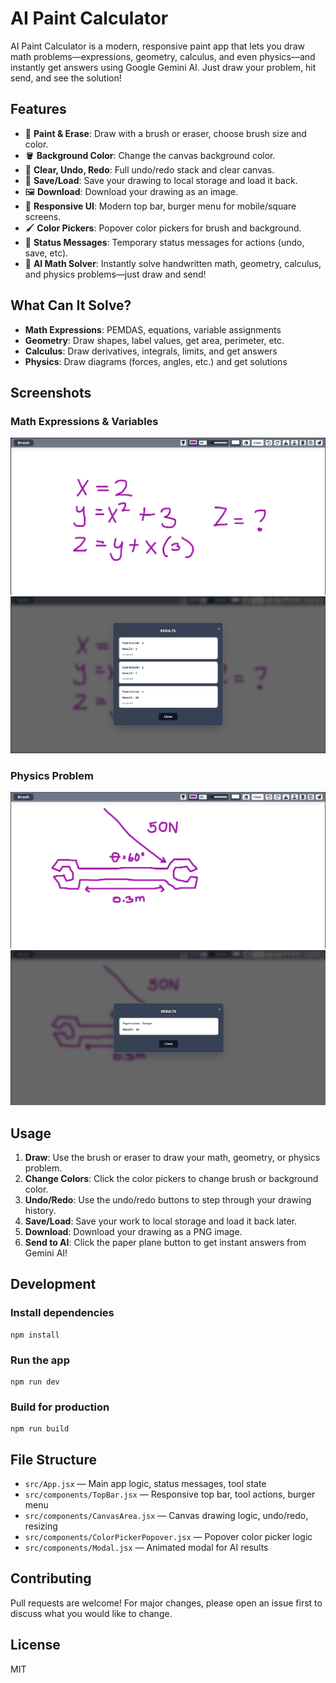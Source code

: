 # AI Paint Calculator

AI Paint Calculator is a modern, responsive paint app that lets you draw math problems—expressions, geometry, calculus, and even physics—and instantly get answers using Google Gemini AI. Just draw your problem, hit send, and see the solution!

## Features

- 🎨 **Paint & Erase**: Draw with a brush or eraser, choose brush size and color.
- 🪣 **Background Color**: Change the canvas background color.
- 🧹 **Clear, Undo, Redo**: Full undo/redo stack and clear canvas.
- 💾 **Save/Load**: Save your drawing to local storage and load it back.
- 🖼️ **Download**: Download your drawing as an image.
- 📱 **Responsive UI**: Modern top bar, burger menu for mobile/square screens.
- 🖌️ **Color Pickers**: Popover color pickers for brush and background.
- 🔔 **Status Messages**: Temporary status messages for actions (undo, save, etc).
- 🤖 **AI Math Solver**: Instantly solve handwritten math, geometry, calculus, and physics problems—just draw and send!

## What Can It Solve?

- **Math Expressions**: PEMDAS, equations, variable assignments
- **Geometry**: Draw shapes, label values, get area, perimeter, etc.
- **Calculus**: Draw derivatives, integrals, limits, and get answers
- **Physics**: Draw diagrams (forces, angles, etc.) and get solutions

## Screenshots

### Math Expressions & Variables

![Math Example](src/assets/readme-math.png)
![Math Result](src/assets/readme-math-result.png)

### Physics Problem

![Physics Example](src/assets/readme-physics.png)
![Physics Result](src/assets/readme-physics-result.png)

## Usage

1. **Draw**: Use the brush or eraser to draw your math, geometry, or physics problem.
2. **Change Colors**: Click the color pickers to change brush or background color.
3. **Undo/Redo**: Use the undo/redo buttons to step through your drawing history.
4. **Save/Load**: Save your work to local storage and load it back later.
5. **Download**: Download your drawing as a PNG image.
6. **Send to AI**: Click the paper plane button to get instant answers from Gemini AI!

## Development

### Install dependencies

```
npm install
```

### Run the app

```
npm run dev
```

### Build for production

```
npm run build
```

## File Structure

- `src/App.jsx` — Main app logic, status messages, tool state
- `src/components/TopBar.jsx` — Responsive top bar, tool actions, burger menu
- `src/components/CanvasArea.jsx` — Canvas drawing logic, undo/redo, resizing
- `src/components/ColorPickerPopover.jsx` — Popover color picker logic
- `src/components/Modal.jsx` — Animated modal for AI results

## Contributing

Pull requests are welcome! For major changes, please open an issue first to discuss what you would like to change.

## License

MIT
